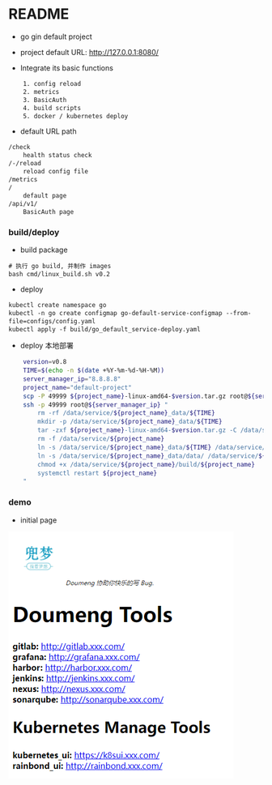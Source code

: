 # README
- go gin default project
- project default URL: http://127.0.0.1:8080/

- Integrate its basic functions
```text
    1. config reload
    2. metrics
    3. BasicAuth
    4. build scripts
    5. docker / kubernetes deploy
```

- default URL path
```text
/check
    health status check
/-/reload
    reload config file
/metrics
/
    default page
/api/v1/
    BasicAuth page
```


### build/deploy
- build package
```
# 执行 go build, 并制作 images
bash cmd/linux_build.sh v0.2
```

- deploy
```
kubectl create namespace go
kubectl -n go create configmap go-default-service-configmap --from-file=configs/config.yaml
kubectl apply -f build/go_default_service-deploy.yaml
```

- deploy 本地部署
```sh
    version=v0.8
    TIME=$(echo -n $(date +%Y-%m-%d-%H-%M))
    server_manager_ip="8.8.8.8"
    project_name="default-project"
    scp -P 49999 ${project_name}-linux-amd64-$version.tar.gz root@${server_manager_ip}:
    ssh -p 49999 root@${server_manager_ip} "
        rm -rf /data/service/${project_name}_data/${TIME}
        mkdir -p /data/service/${project_name}_data/${TIME}
        tar -zxf ${project_name}-linux-amd64-$version.tar.gz -C /data/service/${project_name}_data/${TIME}
        rm -f /data/service/${project_name}
        ln -s /data/service/${project_name}_data/${TIME} /data/service/${project_name}
        ln -s /data/service/${project_name}_data/data/ /data/service/${project_name}/data
        chmod +x /data/service/${project_name}/build/${project_name}
        systemctl restart ${project_name}
    "
```

### demo
- initial page

![初始页面演示](./doc/img/init_demo.png)
